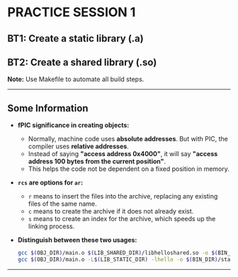 # PRACTICE SESSION 1

## BT1: Create a static library (.a)
## BT2: Create a shared library (.so)

**Note:** Use Makefile to automate all build steps.

---

## Some Information

- **fPIC significance in creating objects:**
  - Normally, machine code uses **absolute addresses**. But with PIC, the compiler uses **relative addresses**.
  - Instead of saying **"access address 0x4000"**, it will say **"access address 100 bytes from the current position"**.
  - This helps the code not be dependent on a fixed position in memory.

- **`rcs` are options for `ar`:**
  - `r` means to insert the files into the archive, replacing any existing files of the same name.
  - `c` means to create the archive if it does not already exist.
  - `s` means to create an index for the archive, which speeds up the linking process.

- **Distinguish between these two usages:**
  ```sh
  gcc $(OBJ_DIR)/main.o $(LIB_SHARED_DIR)/libhelloshared.so -o $(BIN_DIR)/shared_libs
  gcc $(OBJ_DIR)/main.o -L$(LIB_STATIC_DIR) -lhello -o $(BIN_DIR)/static_libs
  ```

---